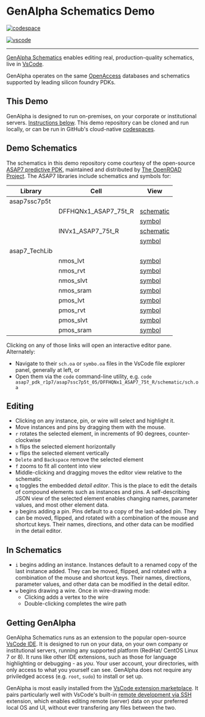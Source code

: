 
# GenAlpha Schematics Demo

[![codespace](https://github.com/codespaces/badge.svg)](https://codespaces.new/gen-alpha-xtor/GenAlphaSchematicsDemo?quickstart=1)

[![vscode](https://img.shields.io/badge/Visual%20Studio%20Code-0078d7.svg?style=for-the-badge&logo=visual-studio-code&logoColor=white)](vscode:extension/gen-alpha-xtor.schematics-vscode)

---

[GenAlpha Schematics](https://marketplace.visualstudio.com/items?itemName=gen-alpha-xtor.schematics-vscode) enables editing real, production-quality schematics, live in [VsCode](https://code.visualstudio.com).

GenAlpha operates on the same [OpenAccess](https://si2.org/openaccess)  databases and schematics supported by leading silicon foundry PDKs.


## This Demo 

GenAlpha is designed to run on-premises, on your corporate or institutional servers. [Instructions below](#getting-genalpha). This demo repository can be cloned and run locally, or can be run in GitHub's cloud-native [codespaces](https://github.com/features/codespaces). 


## Demo Schematics

The schematics in this demo repository come courtesy of the open-source [ASAP7 predictive PDK](https://asap.asu.edu/), maintained and distributed by [The OpenROAD Project](https://github.com/The-OpenROAD-Project). The ASAP7 libraries include schematics and symbols for: 

| Library       | Cell                  | View          |
| ------------- | --------------------- | ------------- |
| asap7ssc7p5t  |  |  |
| | DFFHQNx1_ASAP7_75t_R  | [schematic](./asap7_pdk_r1p7/asap7ssc7p5t_05/DFFHQNx1_ASAP7_75t_R/schematic/sch.oa) |
| |                       | [symbol](./asap7_pdk_r1p7/asap7ssc7p5t_05/DFFHQNx1_ASAP7_75t_R/symbol/symbol.oa) |
| | INVx1_ASAP7_75t_R     | [schematic](./asap7_pdk_r1p7/asap7ssc7p5t_05/INVx1_ASAP7_75t_R/schematic/sch.oa) |
| |                       | [symbol](./asap7_pdk_r1p7/asap7ssc7p5t_05/INVx1_ASAP7_75t_R/symbol/symbol.oa) |
| asap7_TechLib  |  |  |
| | nmos_lvt |  [symbol](./asap7_pdk_r1p7/cdslib/asap7_TechLib/nmos_lvt/symbol/symbol.oa) |
| | nmos_rvt |  [symbol](./asap7_pdk_r1p7/cdslib/asap7_TechLib/nmos_rvt/symbol/symbol.oa) |
| | nmos_slvt |  [symbol](./asap7_pdk_r1p7/cdslib/asap7_TechLib/nmos_slvt/symbol/symbol.oa) |
| | nmos_sram |  [symbol](./asap7_pdk_r1p7/cdslib/asap7_TechLib/nmos_sram/symbol/symbol.oa) |
| | pmos_lvt |  [symbol](./asap7_pdk_r1p7/cdslib/asap7_TechLib/pmos_lvt/symbol/symbol.oa) |
| | pmos_rvt |  [symbol](./asap7_pdk_r1p7/cdslib/asap7_TechLib/pmos_rvt/symbol/symbol.oa) |
| | pmos_slvt |  [symbol](./asap7_pdk_r1p7/cdslib/asap7_TechLib/pmos_slvt/symbol/symbol.oa) |
| | pmos_sram |  [symbol](./asap7_pdk_r1p7/cdslib/asap7_TechLib/pmos_sram/symbol/symbol.oa) |

Clicking on any of those links will open an interactive editor pane.  
Alternately:

- Navigate to their `sch.oa` or `symbo.oa` files in the VsCode file explorer panel, generally at left, or
- Open them via the `code` command-line utility, e.g. `code asap7_pdk_r1p7/asap7ssc7p5t_05/DFFHQNx1_ASAP7_75t_R/schematic/sch.oa`


## Editing

- Clicking on any instance, pin, or wire will select and highlight it. 
- Move instances and pins by dragging them with the mouse.
- `r` rotates the selected element, in increments of 90 degrees, counter-clockwise
- `h` flips the selected element horizontally
- `v` flips the selected element vertically 
- `Delete` and `Backspace` remove the selected element
- `f` zooms to fit all content into view
- Middle-clicking and dragging moves the editor view relative to the schematic
- `q` toggles the embedded *detail editor*. This is the place to edit the details of compound elements such as instances and pins. A self-describing JSON view of the selected element enables changing names, parameter values, and most other element data. 
- `p` begins adding a pin. Pins default to a copy of the last-added pin. They can be moved, flipped, and rotated with a combination of the mouse and shortcut keys. Their names, directions, and other data can be modified in the detail editor. 


## In Schematics

- `i` begins adding an instance. Instances default to a renamed copy of the last instance added. They can be moved, flipped, and rotated with a combination of the mouse and shortcut keys. Their names, directions, parameter values, and other data can be modified in the detail editor. 
- `w` begins drawing a wire. Once in wire-drawing mode: 
  - Clicking adds a vertex to the wire
  - Double-clicking completes the wire path


## Getting GenAlpha

GenAlpha Schematics runs as an extension to the popular open-source [VsCode IDE](https://code.visualstudio.com). It is designed to run on your data, on your own company or institutional servers, running any supported platform (RedHat/ CentOS Linux 7 or 8). It runs like other IDE extensions, such as those for language highlighting or debugging - as *you*. Your user account, your directories, with only access to what you yourself can see. GenAlpha does not require any priviledged access (e.g. `root`, `sudo`) to install or set up. 

GenAlpha is most easily installed from the [VsCode extension marketplace](vscode:extension/gen-alpha-xtor.schematics-vscode). It pairs particularly well with VsCode's built-in [remote development via SSH](https://code.visualstudio.com/docs/remote/ssh) extension, which enables editing remote (server) data on your preferred local OS and UI, without ever transfering any files between the two. 

